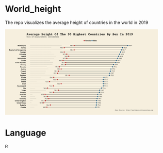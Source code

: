 # World_height
The repo visualizes the average height of countries in the world in 2019

![Image description](https://github.com/Diem-Nguyen/world_height/blob/master/my_plot1)


# Language
R

